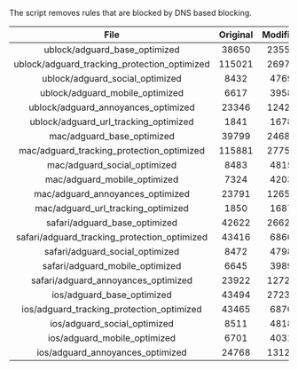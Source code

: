 The script removes rules that are blocked by DNS based blocking.


| File | Original | Modified |
|:----:|:-----:|:-----:|
| ublock/adguard_base_optimized | 38650 | 23556 |
| ublock/adguard_tracking_protection_optimized | 115021 | 26972 |
| ublock/adguard_social_optimized | 8432 | 4769 |
| ublock/adguard_mobile_optimized | 6617 | 3958 |
| ublock/adguard_annoyances_optimized | 23346 | 12423 |
| ublock/adguard_url_tracking_optimized | 1841 | 1678 |
| mac/adguard_base_optimized | 39799 | 24681 |
| mac/adguard_tracking_protection_optimized | 115881 | 27755 |
| mac/adguard_social_optimized | 8483 | 4815 |
| mac/adguard_mobile_optimized | 7324 | 4203 |
| mac/adguard_annoyances_optimized | 23791 | 12650 |
| mac/adguard_url_tracking_optimized | 1850 | 1687 |
| safari/adguard_base_optimized | 42622 | 26626 |
| safari/adguard_tracking_protection_optimized | 43416 | 6860 |
| safari/adguard_social_optimized | 8472 | 4798 |
| safari/adguard_mobile_optimized | 6645 | 3989 |
| safari/adguard_annoyances_optimized | 23922 | 12729 |
| ios/adguard_base_optimized | 43494 | 27236 |
| ios/adguard_tracking_protection_optimized | 43465 | 6870 |
| ios/adguard_social_optimized | 8511 | 4818 |
| ios/adguard_mobile_optimized | 6701 | 4031 |
| ios/adguard_annoyances_optimized | 24768 | 13120 |